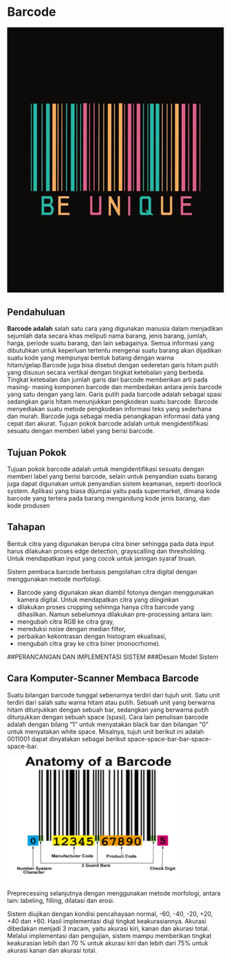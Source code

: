 # Barcode

![gambar barcode](/barcode.jpeg)
## Pendahuluan
**Barcode adalah** salah satu cara yang digunakan manusia dalam menjadikan sejumlah data secara khas meliputi nama barang, jenis barang, jumlah, harga, periode suatu barang, dan lain sebagainya. Semua informasi yang dibutuhkan untuk keperluan tertentu mengenai suatu barang akan dijadikan suatu kode yang mempunyai bentuk batang dengan warna hitam/gelap.Barcode juga bisa disebut dengan sederetan garis hitam putih yang disusun secara vertikal dengan tingkat ketebalan yang berbeda. Tingkat ketebalan dan jumlah garis dari barcode memberikan arti pada masing- masing komponen barcode dan membedakan antara jenis barcode yang satu dengan yang lain. Garis putih pada barcode adalah sebagai spasi sedangkan garis hitam menunjukkan pengkodean suatu barcode. Barcode menyediakan suatu metode pengkodean informasi teks yang sederhana dan murah. Barcode juga sebagai media penangkapan informasi data yang cepat dan akurat. Tujuan pokok barcode adalah untuk mengidentifikasi sesuatu dengan memberi label yang berisi barcode.

## Tujuan Pokok
Tujuan pokok barcode adalah untuk mengidentifikasi sesuatu dengan memberi label yang berisi barcode, selain untuk penyandian suatu barang juga dapat digunakan untuk penyandian sistem keamanan, seperti doorlock system. Aplikasi yang biasa dijumpai yaitu pada supermarket, dimana kode barcode yang tertera pada barang mengandung kode jenis barang, dan kode produsen

## Tahapan
Bentuk citra yang digunakan berupa citra biner sehingga pada data input harus dilakukan proses edge detection, grayscalling dan thresholding. Untuk mendapatkan input yang cocok untuk jaringan syaraf tiruan.

Sistem pembaca barcode berbasis pengolahan citra digital dengan menggunakan metode morfologi. 
- Barcode yang digunakan akan diambil fotonya dengan menggunakan kamera digital. Untuk mendapatkan citra yang diinginkan 
- dilakukan proses cropping sehinnga hanya citra barcode yang dihasilkan. 
Namun sebelumnya dilakukan pre-processing antara lain: 
- mengubah citra RGB ke citra gray, 
- mereduksi noise dengan median filter, 
- perbaikan kekontrasan dengan histogram ekualisasi, 
- mengubah citra gray ke citra biner (monocrhome). 

##PERANCANGAN DAN IMPLEMENTASI SISTEM
###Desain Model Sistem


## Cara Komputer-Scanner Membaca Barcode
Suatu bilangan barcode tunggal sebenarnya terdiri dari tujuh unit. Satu unit terdiri dari salah satu warna hitam atau putih. Sebuah unit yang berwarna hitam ditunjukkan dengan sebuah bar, sedangkan yang berwarna putih ditunjukkan dengan sebuah space (spasi). Cara lain penulisan barcode adalah dengan bilang “1” untuk menyatakan black bar dan bilangan “0” untuk menyatakan white space. Misalnya, tujuh unit berikut ini adalah 0011001 dapat dinyatakan sebagai berikut space-space-bar-bar-space-space-bar.

![gambar barcode](/anatomibarcode.jpeg)



Preprecessing selanjutnya dengan menggunakan metode morfologi, antara lain: labeling, filling, dilatasi dan erosi.

Sistem diujikan dengan kondisi pencahayaan normal, -60, -40, -20, +20, +40 dan +60. Hasil implementasi diuji tingkat keakurasiannya. Akurasi dibedakan menjadi 3 macam, yaitu akurasi kiri, kanan dan akurasi total. Melalui implementasi dan pengujian, sistem mampu memberikan tingkat keakurasian lebih dari 70 % untuk akurasi kiri dan lebih dari 75% untuk akurasi kanan dan akurasi total.
